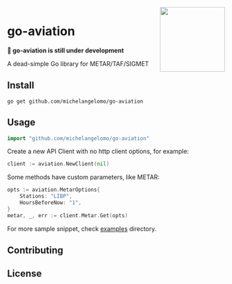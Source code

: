 <img align="right" style="display: inline-block; margin: 0 auto; width: 150px" src="https://raw.githubusercontent.com/MariaLetta/free-gophers-pack/master/characters/svg/65.svg" text="image from https://github.com/MariaLetta/free-gophers-pack">

# go-aviation

**:construction: go-aviation is still under development**

A dead-simple Go library for METAR/TAF/SIGMET

## Install

```
go get github.com/michelangelomo/go-aviation
```

## Usage

```go
import "github.com/michelangelomo/go-aviation"
```

Create a new API Client with no http client options, for example:

```go
client := aviation.NewClient(nil)
```

Some methods have custom parameters, like METAR:

```go
opts := aviation.MetarOptions{
	Stations: "LIBP",
	HoursBeforeNow: "1",
}
metar, _, err := client.Metar.Get(opts)
```

For more sample snippet, check [examples](https://github.com/michelangelomo/go-aviation/tree/main/examples) directory.

## Contributing

## License
